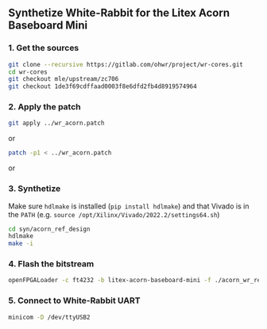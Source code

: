 ## Synthetize White-Rabbit for the Litex Acorn Baseboard Mini

### 1. Get the sources
```sh
git clone --recursive https://gitlab.com/ohwr/project/wr-cores.git
cd wr-cores
git checkout mle/upstream/zc706
git checkout 1de3f69cdffaad0003f8e6dfd2fb4d8919574964
```

### 2. Apply the patch
```sh
git apply ../wr_acorn.patch
```
or 
```sh
patch -p1 < ../wr_acorn.patch
```
or 

### 3. Synthetize
Make sure ``hdlmake`` is installed (``pip install hdlmake``) and that Vivado is in the ``PATH`` 
(e.g. ``source /opt/Xilinx/Vivado/2022.2/settings64.sh``)

```sh
cd syn/acorn_ref_design
hdlmake
make -i
```

### 4. Flash the bitstream
```sh
openFPGALoader -c ft4232 -b litex-acorn-baseboard-mini -f ./acorn_wr_ref.runs/impl_1/acorn_wr_ref_top.bit
```

### 5. Connect to White-Rabbit UART
```sh
minicom -D /dev/ttyUSB2
```
